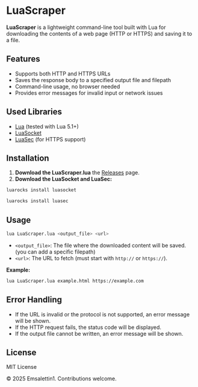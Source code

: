 # LuaScraper

**LuaScraper** is a lightweight command-line tool built with Lua for downloading the contents of a web page (HTTP or HTTPS) and saving it to a file.


## Features

- Supports both HTTP and HTTPS URLs
- Saves the response body to a specified output file and filepath
- Command-line usage, no browser needed
- Provides error messages for invalid input or network issues

## Used Libraries

- [Lua](https://www.lua.org/) (tested with Lua 5.1+)
- [LuaSocket](https://luarocks.org/modules/luasocket/luasocket)
- [LuaSec](https://luarocks.org/modules/brunoos/luasec) (for HTTPS support)

## Installation

1.  **Download the LuaScraper.lua** the [Releases](https://github.com/YOUR_USERNAME/LuaScraper/releases) page.
2.  **Download the LuaSocket and LuaSec:**

```sh
luarocks install luasocket
```

```sh
luarocks install luasec
```


## Usage

```sh
lua LuaScraper.lua <output_file> <url>
```

- `<output_file>`: The file where the downloaded content will be saved. (you can add a specific filepath)
- `<url>`: The URL to fetch (must start with `http://` or `https://`).

**Example:**

```sh
lua LuaScraper.lua example.html https://example.com
```

## Error Handling

- If the URL is invalid or the protocol is not supported, an error message will be shown.
- If the HTTP request fails, the status code will be displayed.
- If the output file cannot be written, an error message will be shown.

## License

MIT License

© 2025 Emsalettin1. Contributions welcome.